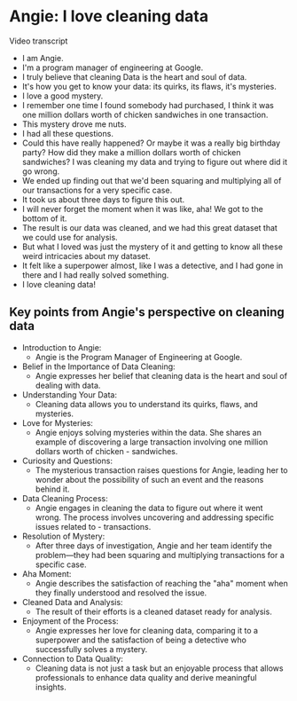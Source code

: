 # Angie: I love cleaning data

Video transcript

- I am Angie.
- I'm a program manager of engineering at Google.
- I truly believe that cleaning Data is the heart and soul of data.
- It's how you get to know your data: its quirks, its flaws, it's mysteries.
- I love a good mystery.
- I remember one time I found somebody had purchased, I think it was one million dollars worth of chicken sandwiches in one transaction.
- This mystery drove me nuts.
- I had all these questions.
- Could this have really happened? Or maybe it was a really big birthday party? How did they make a million dollars worth of chicken sandwiches? I was cleaning my data and trying to figure out where did it go wrong.
- We ended up finding out that we'd been squaring and multiplying all of our transactions for a very specific case.
- It took us about three days to figure this out.
- I will never forget the moment when it was like, aha! We got to the bottom of it.
- The result is our data was cleaned, and we had this great dataset that we could use for analysis.
- But what I loved was just the mystery of it and getting to know all these weird intricacies about my dataset.
- It felt like a superpower almost, like I was a detective, and I had gone in there and I had really solved something.
- I love cleaning data!

## Key points from Angie's perspective on cleaning data

- Introduction to Angie:
  - Angie is the Program Manager of Engineering at Google.
- Belief in the Importance of Data Cleaning:
  - Angie expresses her belief that cleaning data is the heart and soul of dealing with data.
- Understanding Your Data:
  - Cleaning data allows you to understand its quirks, flaws, and mysteries.
- Love for Mysteries:
  - Angie enjoys solving mysteries within the data. She shares an example of discovering a large transaction involving one million dollars worth of chicken - sandwiches.
- Curiosity and Questions:
  - The mysterious transaction raises questions for Angie, leading her to wonder about the possibility of such an event and the reasons behind it.
- Data Cleaning Process:
  - Angie engages in cleaning the data to figure out where it went wrong. The process involves uncovering and addressing specific issues related to - transactions.
- Resolution of Mystery:
  - After three days of investigation, Angie and her team identify the problem—they had been squaring and multiplying transactions for a specific case.
- Aha Moment:
  - Angie describes the satisfaction of reaching the "aha" moment when they finally understood and resolved the issue.
- Cleaned Data and Analysis:
  - The result of their efforts is a cleaned dataset ready for analysis.
- Enjoyment of the Process:
  - Angie expresses her love for cleaning data, comparing it to a superpower and the satisfaction of being a detective who successfully solves a mystery.
- Connection to Data Quality:
  - Cleaning data is not just a task but an enjoyable process that allows professionals to enhance data quality and derive meaningful insights.
